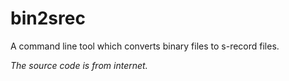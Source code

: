 # bin2srec
A command line tool which converts binary files to s-record files.  

*The source code is from internet.*
